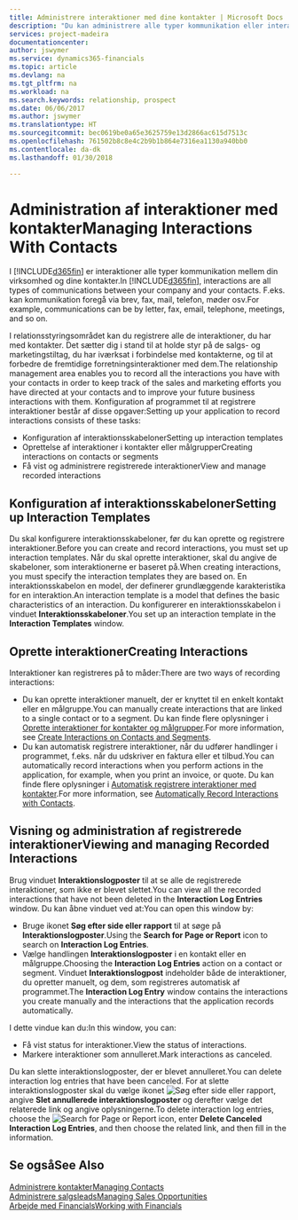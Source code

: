 ```yaml
---
title: Administrere interaktioner med dine kontakter | Microsoft Docs
description: "Du kan administrere alle typer kommunikation eller interaktioner mellem din virksomhed og dine kontakter, f.eks. kommunikation via brev, telefon, møder osv."
services: project-madeira
documentationcenter: 
author: jswymer
ms.service: dynamics365-financials
ms.topic: article
ms.devlang: na
ms.tgt_pltfrm: na
ms.workload: na
ms.search.keywords: relationship, prospect
ms.date: 06/06/2017
ms.author: jswymer
ms.translationtype: HT
ms.sourcegitcommit: bec0619be0a65e3625759e13d2866ac615d7513c
ms.openlocfilehash: 761502b8c8e4c2b9b1b864e7316ea1130a940bb0
ms.contentlocale: da-dk
ms.lasthandoff: 01/30/2018

---
```

# <a name="managing-interactions-with-contacts"></a><span data-ttu-id="5a428-103">Administration af interaktioner med kontakter</span><span class="sxs-lookup"><span data-stu-id="5a428-103">Managing Interactions With Contacts</span></span>
<span data-ttu-id="5a428-104">I [!INCLUDE[d365fin](includes/d365fin_md.md)] er interaktioner alle typer kommunikation mellem din virksomhed og dine kontakter.</span><span class="sxs-lookup"><span data-stu-id="5a428-104">In [!INCLUDE[d365fin](includes/d365fin_md.md)], interactions are all types of communications between your company and your contacts.</span></span> <span data-ttu-id="5a428-105">F.eks. kan kommunikation foregå via brev, fax, mail, telefon, møder osv.</span><span class="sxs-lookup"><span data-stu-id="5a428-105">For example, communications can be by letter, fax, email, telephone, meetings, and so on.</span></span>

<span data-ttu-id="5a428-106">I relationsstyringsområdet kan du registrere alle de interaktioner, du har med kontakter. Det sætter dig i stand til at holde styr på de salgs- og marketingstiltag, du har iværksat i forbindelse med kontakterne, og til at forbedre de fremtidige forretningsinteraktioner med dem.</span><span class="sxs-lookup"><span data-stu-id="5a428-106">The relationship management area enables you to record all the interactions you have with your contacts in order to keep track of the sales and marketing efforts you have directed at your contacts and to improve your future business interactions with them.</span></span> <span data-ttu-id="5a428-107">Konfiguration af programmet til at registrere interaktioner består af disse opgaver:</span><span class="sxs-lookup"><span data-stu-id="5a428-107">Setting up your application to record interactions consists of these tasks:</span></span>

* <span data-ttu-id="5a428-108">Konfiguration af interaktionsskabeloner</span><span class="sxs-lookup"><span data-stu-id="5a428-108">Setting up interaction templates</span></span>  
* <span data-ttu-id="5a428-109">Oprettelse af interaktioner i kontakter eller målgrupper</span><span class="sxs-lookup"><span data-stu-id="5a428-109">Creating interactions on contacts or segments</span></span>  
* <span data-ttu-id="5a428-110">Få vist og administrere registrerede interaktioner</span><span class="sxs-lookup"><span data-stu-id="5a428-110">View and manage recorded interactions</span></span>  

##  <a name="setting-up-interaction-templates"></a><span data-ttu-id="5a428-111">Konfiguration af interaktionsskabeloner</span><span class="sxs-lookup"><span data-stu-id="5a428-111">Setting up Interaction Templates</span></span>
<span data-ttu-id="5a428-112">Du skal konfigurere interaktionsskabeloner, før du kan oprette og registrere interaktioner.</span><span class="sxs-lookup"><span data-stu-id="5a428-112">Before you can create and record interactions, you must set up interaction templates.</span></span> <span data-ttu-id="5a428-113">Når du skal oprette interaktioner, skal du angive de skabeloner, som interaktionerne er baseret på.</span><span class="sxs-lookup"><span data-stu-id="5a428-113">When creating interactions, you must specify the interaction templates they are based on.</span></span> <span data-ttu-id="5a428-114">En interaktionsskabelon en model, der definerer grundlæggende karakteristika for en interaktion.</span><span class="sxs-lookup"><span data-stu-id="5a428-114">An interaction template is a model that defines the basic characteristics of an interaction.</span></span>
<span data-ttu-id="5a428-115">Du konfigurerer en interaktionsskabelon i vinduet **Interaktionsskabeloner**.</span><span class="sxs-lookup"><span data-stu-id="5a428-115">You set up an interaction template in the **Interaction Templates** window.</span></span>  

## <a name="creating-interactions"></a><span data-ttu-id="5a428-116">Oprette interaktioner</span><span class="sxs-lookup"><span data-stu-id="5a428-116">Creating Interactions</span></span>
<span data-ttu-id="5a428-117">Interaktioner kan registreres på to måder:</span><span class="sxs-lookup"><span data-stu-id="5a428-117">There are two ways of recording interactions:</span></span>

* <span data-ttu-id="5a428-118">Du kan oprette interaktioner manuelt, der er knyttet til en enkelt kontakt eller en målgruppe.</span><span class="sxs-lookup"><span data-stu-id="5a428-118">You can manually create interactions that are linked to a single contact or to a segment.</span></span> <span data-ttu-id="5a428-119">Du kan finde flere oplysninger i [Oprette interaktioner for kontakter og målgrupper](marketing-how-create-interactions.md).</span><span class="sxs-lookup"><span data-stu-id="5a428-119">For more information, see [Create Interactions on Contacts and Segments](marketing-how-create-interactions.md).</span></span>  
* <span data-ttu-id="5a428-120">Du kan automatisk registrere interaktioner, når du udfører handlinger i programmet, f.eks. når du udskriver en faktura eller et tilbud.</span><span class="sxs-lookup"><span data-stu-id="5a428-120">You can automatically record interactions when you perform actions in the application, for example, when you print an invoice, or quote.</span></span> <span data-ttu-id="5a428-121">Du kan finde flere oplysninger i [Automatisk registrere interaktioner med kontakter](marketing-auto-record-interactions.md).</span><span class="sxs-lookup"><span data-stu-id="5a428-121">For more information, see [Automatically Record Interactions with Contacts](marketing-auto-record-interactions.md).</span></span>

## <a name="viewing-and-managing-recorded-interactions"></a><span data-ttu-id="5a428-122">Visning og administration af registrerede interaktioner</span><span class="sxs-lookup"><span data-stu-id="5a428-122">Viewing and managing Recorded Interactions</span></span>
<span data-ttu-id="5a428-123">Brug vinduet **Interaktionslogposter** til at se alle de registrerede interaktioner, som ikke er blevet slettet.</span><span class="sxs-lookup"><span data-stu-id="5a428-123">You can view all the recorded interactions that have not been deleted in the **Interaction Log Entries** window.</span></span> <span data-ttu-id="5a428-124">Du kan åbne vinduet ved at:</span><span class="sxs-lookup"><span data-stu-id="5a428-124">You can open this window by:</span></span>

* <span data-ttu-id="5a428-125">Bruge ikonet **Søg efter side eller rapport** til at søge på **Interaktionslogposter**.</span><span class="sxs-lookup"><span data-stu-id="5a428-125">Using the **Search for Page or Report** icon to search on **Interaction Log Entries**.</span></span>
* <span data-ttu-id="5a428-126">Vælge handlingen **Interaktionslogposter** i en kontakt eller en målgruppe.</span><span class="sxs-lookup"><span data-stu-id="5a428-126">Choosing the **Interaction Log Entries** action on a contact or segment.</span></span>
  <span data-ttu-id="5a428-127">Vinduet **Interaktionslogpost** indeholder både de interaktioner, du opretter manuelt, og dem, som registreres automatisk af programmet.</span><span class="sxs-lookup"><span data-stu-id="5a428-127">The **Interaction Log Entry** window contains the interactions you create manually and the interactions that the application records automatically.</span></span>

<span data-ttu-id="5a428-128">I dette vindue kan du:</span><span class="sxs-lookup"><span data-stu-id="5a428-128">In this window, you can:</span></span>

* <span data-ttu-id="5a428-129">Få vist status for interaktioner.</span><span class="sxs-lookup"><span data-stu-id="5a428-129">View the status of interactions.</span></span>
* <span data-ttu-id="5a428-130">Markere interaktioner som annulleret.</span><span class="sxs-lookup"><span data-stu-id="5a428-130">Mark interactions as canceled.</span></span>

<span data-ttu-id="5a428-131">Du kan slette interaktionslogposter, der er blevet annulleret.</span><span class="sxs-lookup"><span data-stu-id="5a428-131">You can delete interaction log entries that have been canceled.</span></span> <span data-ttu-id="5a428-132">For at slette interaktionslogposter skal du vælge ikonet ![Søg efter side eller rapport](media/ui-search/search_small.png "Ikonet Søg efter side eller rapport"), angive **Slet annullerede interaktionslogposter** og derefter vælge det relaterede link og angive oplysningerne.</span><span class="sxs-lookup"><span data-stu-id="5a428-132">To delete interaction log entries, choose the ![Search for Page or Report](media/ui-search/search_small.png "Search for Page or Report icon") icon, enter **Delete Canceled Interaction Log Entries**, and then choose the related link, and then fill in the information.</span></span>

## <a name="see-also"></a><span data-ttu-id="5a428-133">Se også</span><span class="sxs-lookup"><span data-stu-id="5a428-133">See Also</span></span>
[<span data-ttu-id="5a428-134">Administrere kontakter</span><span class="sxs-lookup"><span data-stu-id="5a428-134">Managing Contacts</span></span>](marketing-contacts.md)  
[<span data-ttu-id="5a428-135">Administrere salgsleads</span><span class="sxs-lookup"><span data-stu-id="5a428-135">Managing Sales Opportunities</span></span>](marketing-manage-sales-opportunities.md)  
[<span data-ttu-id="5a428-136">Arbejde med Financials</span><span class="sxs-lookup"><span data-stu-id="5a428-136">Working with Financials</span></span>](ui-work-product.md)  

